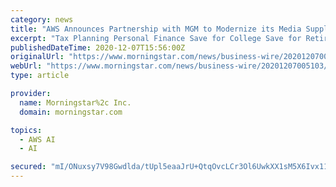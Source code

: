 ```yaml
---
category: news
title: "AWS Announces Partnership with MGM to Modernize its Media Supply Chain"
excerpt: "Tax Planning Personal Finance Save for College Save for Retirement Invest in Retirement Research Mutual Funds Stocks ETFs Bonds Best Investments"
publishedDateTime: 2020-12-07T15:56:00Z
originalUrl: "https://www.morningstar.com/news/business-wire/20201207005103/aws-announces-partnership-with-mgm-to-modernize-its-media-supply-chain"
webUrl: "https://www.morningstar.com/news/business-wire/20201207005103/aws-announces-partnership-with-mgm-to-modernize-its-media-supply-chain"
type: article

provider:
  name: Morningstar%2c Inc.
  domain: morningstar.com

topics:
  - AWS AI
  - AI

secured: "mI/ONuxsy7V98Gwdlda/tUpl5eaaJrU+QtqOvcLCr3Ol6UwkXX1sM5X6Ivx11BvvxHWZ5ULrwDIn+v8TdbWeXJaYxoNl9fthjate03+Ybaz11H3A5wv74gltjeGTDvKbM0aHKHJuOpL5VIBKZ3u++fxS9VScnZSiDYh21ZyUA4sfepNBsqzfe2i4D695sL+yf4syaNkq+YO7reaA9RhEGj1/6qU46/xccyP9AF6wVBGpTiQv618A8wrwbPXov49mWo7P4wHVyMV7nzdD7lY5ZUnc4BtcBA1I06RSL++wC3jdIDXQ7iNsR3JzoAUOblrGmJPaRhQXPiLco3FGNADOuI1EfWPh9fWrUBOqgpXnduM=;4zAaAleuQJjxnSummmjEiQ=="
---
```


